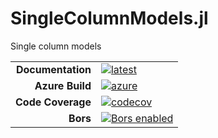 # SingleColumnModels.jl
Single column models

|||
|---------------------:|:----------------------------------------------|
| **Documentation**    | [![latest][docs-latest-img]][docs-latest-url] |
| **Azure Build**      | [![azure][azure-img]][azure-url]              |
| **Code Coverage**    | [![codecov][codecov-img]][codecov-url]        |
| **Bors**             | [![Bors enabled][bors-img]][bors-url]         |

[docs-latest-img]: https://img.shields.io/badge/docs-latest-blue.svg
[docs-latest-url]: https://climate-machine.github.io/SingleColumnModels.jl/latest/

[azure-img]: https://dev.azure.com/climate-machine/SingleColumnModels.jl/_apis/build/status/climate-machine.SingleColumnModels.jl?branchName=master
[azure-url]: https://dev.azure.com/climate-machine/SingleColumnModels.jl/_build/latest?definitionId=1&branchName=master

[codecov-img]: https://codecov.io/gh/climate-machine/SingleColumnModels.jl/branch/master/graph/badge.svg
[codecov-url]: https://codecov.io/gh/climate-machine/SingleColumnModels.jl

[bors-img]: https://bors.tech/images/badge_small.svg
[bors-url]: https://app.bors.tech/repositories/24021

